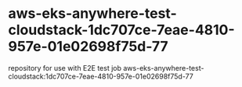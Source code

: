 # aws-eks-anywhere-test-cloudstack-1dc707ce-7eae-4810-957e-01e02698f75d-77
repository for use with E2E test job aws-eks-anywhere-test-cloudstack:1dc707ce-7eae-4810-957e-01e02698f75d-77
